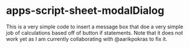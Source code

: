 # apps-script-sheet-modalDialog
This is a very simple code to insert a message box that doe a very simple job of calculations based off of button if statements. Note that it does not work yet as I am currently collaborating with @aarikpokras to fix it.
